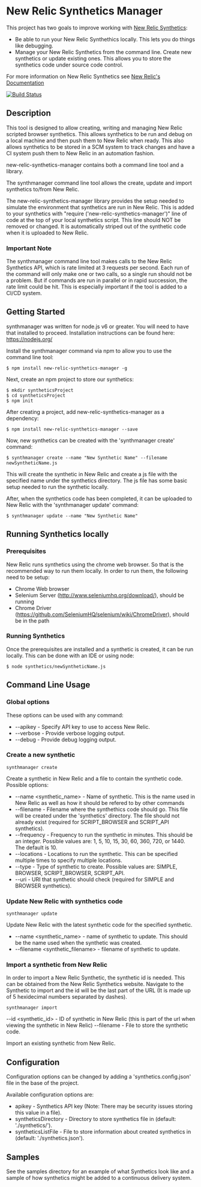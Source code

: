 # New Relic Synthetics Manager

This project has two goals to improve working with [New Relic Synthetics](https://newrelic.com/synthetics):

* Be able to run your New Relic Synthethics locally. This lets you do things like debugging.
* Manage your New Relic Synthetics from the command line. Create new synthetics or update existing ones. This allows you to store the synthetics code under source code control.

For more information on New Relic Synthetics see [New Relic's Documentation](https://docs.newrelic.com/docs/synthetics/new-relic-synthetics/scripting-monitors/write-scripted-browsers)

[![Build Status](https://travis-ci.org/yodle/new-relic-synthetics-manager.svg?branch=master)](https://travis-ci.org/yodle/new-relic-synthetics-manager)

## Description

This tool is designed to allow creating, writing and managing New Relic scripted browser synthetics. This allows synthetics to be run and debug on a local machine and then push them to New Relic when ready. This also allows synthetics to be stored in a SCM system to track changes and have a CI system push them to New Relic in an automation fashion.

new-relic-synthetics-manager contains both a command line tool and a library. 

The synthmanager command line tool allows the create, update and import synthetics to/from New Relic. 

The new-relic-synthetics-manager library provides the setup needed to simulate the environment that synthetics are run in New Relic. This is added to your synthetics with "require ('new-relic-synthetics-manager')" line of code at the top of your local synthetics script. This line should NOT be removed or changed. It is automatically striped out of the synthetic code when it is uploaded to New Relic.

### Important Note

The synthmanager command line tool makes calls to the New Relic Synthetics API, which is rate limited at 3 requests per second. Each run of the command will only make one or two calls, so a single run should not be a problem. But if commands are run in parallel or in rapid succession, the rate limit could be hit. This is especially important if the tool is added to a CI/CD system.

## Getting Started

synthmanager was written for node.js v6 or greater. You will need to have that installed to proceed. Installation instructions can be found here: https://nodejs.org/

Install the synthmanager command via npm to allow you to use the command line tool:

```
$ npm install new-relic-synthetics-manager -g
```

Next, create an npm project to store our synthetics:

```
$ mkdir syntheticsProject
$ cd syntheticsProject
$ npm init
```

After creating a project, add new-relic-synthetics-manager as a dependency:

```
$ npm install new-relic-synthetics-manager --save
```

Now, new synthetics can be created with the 'synthmanager create' command:

```
$ synthmanager create --name "New Synthetic Name" --filename newSyntheticName.js
```

This will create the synthetic in New Relic and create a js file with the specified name under the synthetics directory. The js file has some basic setup needed to run the synthetic locally.

After, when the synthetics code has been completed, it can be uploaded to New Relic with the 'synthmanager update' command: 

```
$ synthmanager update --name "New Synthetic Name"
```

## Running Synthetics locally

### Prerequisites

New Relic runs synthetics using the chrome web browser. So that is the recommended way to run them locally. In order to run them, the following need to be setup:

* Chrome Web browser
* Selenium Server (http://www.seleniumhq.org/download/), should be running
* Chrome Driver (https://github.com/SeleniumHQ/selenium/wiki/ChromeDriver), should be in the path

### Running Synthetics

Once the prerequisites are installed and a synthetic is created, it can be run locally. This can be done with an IDE or using node:

```
$ node synthetics/newSyntheticName.js
```

## Command Line Usage

### Global options

These options can be used with any command:

* --apikey - Specify API key to use to access New Relic.
* --verbose - Provide verbose logging output.
* --debug - Provide debug logging output.

### Create a new synthetic

```
synthmanager create
```

Create a synthetic in New Relic and a file to contain the synthetic code. Possible options:

* --name <synthetic_name> - Name of synthetic. This is the name used in New Relic as well as how it should be refered to by other commands
* --filename <filename> - Filename where the synthethics code should go. This file will be created under the 'synthetics' directory. The file should not already exist (required for SCRIPT_BROWSER and SCRIPT_API synthetics).
* --frequency <frequency> - Frequency to run the synthetic in minutes. This should be an integer. Possible values are:  1, 5, 10, 15, 30, 60, 360, 720, or 1440. The default is 10.
* --locations <location> - Locations to run the synthetic. This can be specified multiple times to specify multiple locations.
* --type <type> - Type of synthetic to create. Possible values are: SIMPLE, BROWSER, SCRIPT_BROWSER, SCRIPT_API.
* --uri <uri> - URI that synthetic should check (required for SIMPLE and BROWSER synthetics).


### Update New Relic with synthetics code

```
synthmanager update
```

Update New Relic with the latest synthetic code for the specified synthetic.

* --name <synthetic_name> - name of synthetic to update. This should be the name used when the synthetic was created.
* --filename <synthetic_filename> - filename of synthetic to update.


### Import a synthetic from New Relic

In order to import a New Relic Synthetic, the synthetic id is needed. This can be obtained from the New Relic Synthetics website. Navigate to the Synthetic to import and the id will be the last part of the URL (It is made up of 5 hexidecimal numbers separated by dashes).

```
synthmanager import
```

--id <synthetic_id> - ID of synthetic in New Relic (this is part of the url when viewing the synthetic in New Relic)
--filename <filename> - File to store the synthetic code.

Import an existing synthetic from New Relic.


## Configuration

Configuration options can be changed by adding a 'synthetics.config.json' file in the base of the project. 

Available configuration options are:

* apikey - Synthetics API key (Note: There may be security issues storing this value in a file).
* syntheticsDirectory - Directory to store synthetics file in (default: './synthetics/').
* syntheticsListFile - File to store information about created synthetics in (default: './synthetics.json').

## Samples

See the samples directory for an example of what Synthetics look like and a sample of how synthetics might be added to a continuous delivery system.